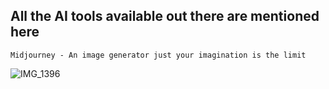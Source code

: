 ## All the AI tools available out there are mentioned here

` Midjourney - An image generator just your imagination is the limit `


![IMG_1396](https://user-images.githubusercontent.com/111889155/231028066-1c7de3d6-4c01-4daa-b823-c1fcb44de539.PNG)
